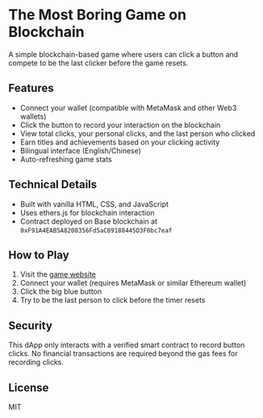 # The Most Boring Game on Blockchain

A simple blockchain-based game where users can click a button and compete to be the last clicker before the game resets.

## Features

- Connect your wallet (compatible with MetaMask and other Web3 wallets)
- Click the button to record your interaction on the blockchain
- View total clicks, your personal clicks, and the last person who clicked
- Earn titles and achievements based on your clicking activity
- Bilingual interface (English/Chinese)
- Auto-refreshing game stats

## Technical Details

- Built with vanilla HTML, CSS, and JavaScript
- Uses ethers.js for blockchain interaction
- Contract deployed on Base blockchain at `0xF91A4EAB5A8208356Fd5aC89188445D3F0bc7eaf`

## How to Play

1. Visit the [game website](https://username.github.io/the-most-boring-game/)
2. Connect your wallet (requires MetaMask or similar Ethereum wallet)
3. Click the big blue button
4. Try to be the last person to click before the timer resets

## Security

This dApp only interacts with a verified smart contract to record button clicks. No financial transactions are required beyond the gas fees for recording clicks.

## License

MIT 